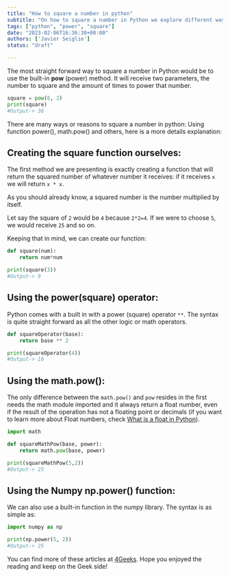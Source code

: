 ```yaml
---
title: "How to square a number in python"
subtitle: "On how to square a number in Python we explore different ways that includes pow(), math.pow, the power operator (**) as we create as well our own function to receive exactly this squared value"
tags: ["python", "power", "square"]
date: "2023-02-06T16:36:30+00:00"
authors: ['Javier Seiglie']
status: "draft"

---
```


The most straight forward way to square a number in Python would be to use the built-in **pow** (power) method. It will receive two parameters, the number to square and the amount of times to power that number.  

```python
square = pow(6, 2)
print(square)
#Output-> 36
```

There are many ways or reasons to square a number in python: Using function power(), math.pow() and others, here is a more details explanation:

## Creating the square function ourselves:

The first method we are presenting is exactly creating a function that will return the squared number of whatever number it receives: if it receives `x` we will return `x * x`. 

As you should already know, a squared number is the number multiplied by itself.

Let say the square of `2` would be `4` because `2*2=4`. If we were to choose `5`, we would receive `25` and so on.

Keeping that in mind, we can create our function:

```python
def square(num):
    return num*num

print(square(3))
#Output-> 9
```

## Using the power(square) operator:

Python comes with a built in with a power (square) operator `**`. The syntax is quite straight forward as all the other logic or math operators.

```python
def squareOperator(base):
    return base ** 2

print(squareOperator(4))
#Output-> 16
```

## Using the math.pow():

The only difference between the `math.pow()` and `pow` resides in the first needs the math module imported and it always return a float number, even if the result of the operation has not a floating point or decimals (if you want to learn more about Float numbers, check [What is a float in Python](https://4geeks.com/how-to/what-is-float-in-python "What is a float in Python")).

```python
import math

def squareMathPow(base, power):
    return math.pow(base, power)

print(squareMathPow(5,2))
#Output-> 25
```

## Using the Numpy np.power() function:

We can also use a built-in function in the numpy library. The syntax is as simple as:

```python
import numpy as np

print(np.power(5, 2))
#Output-> 25
```

You can find more of these articles at [4Geeks](https://4geeks.com/). Hope you enjoyed the reading and keep on the Geek side!
